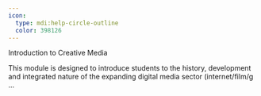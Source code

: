 ```yaml
---
icon:
  type: mdi:help-circle-outline
  color: 398126
---
```

Introduction to Creative Media

This module is designed to introduce students to the history, development and integrated nature of the expanding digital media sector (internet/film/g ... 
